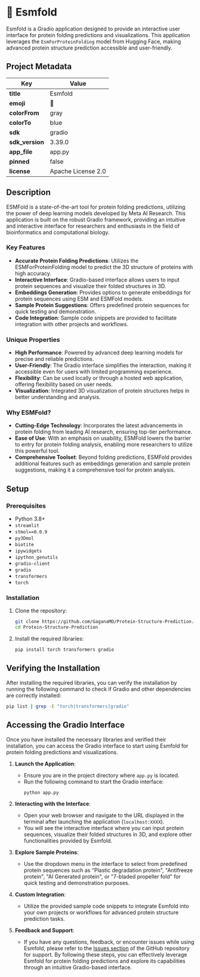 # 🧬 Esmfold

Esmfold is a Gradio application designed to provide an interactive user interface for protein folding predictions and visualizations. This application leverages the `EsmForProteinFolding` model from Hugging Face, making advanced protein structure prediction accessible and user-friendly.

## Project Metadata

| Key            | Value                  |
|----------------|------------------------|
| **title**      | Esmfold                |
| **emoji**      | 🧬                     |
| **colorFrom**  | gray                   |
| **colorTo**    | blue                   |
| **sdk**        | gradio                 |
| **sdk_version**| 3.39.0                 |
| **app_file**   | app.py                 |
| **pinned**     | false                  |
| **license**    | Apache License 2.0     |

## Description

ESMFold is a state-of-the-art tool for protein folding predictions, utilizing the power of deep learning models developed by Meta AI Research. This application is built on the robust Gradio framework, providing an intuitive and interactive interface for researchers and enthusiasts in the field of bioinformatics and computational biology.

### Key Features

- **Accurate Protein Folding Predictions**: Utilizes the ESMForProteinFolding model to predict the 3D structure of proteins with high accuracy.
- **Interactive Interface**: Gradio-based interface allows users to input protein sequences and visualize their folded structures in 3D.
- **Embeddings Generation**: Provides options to generate embeddings for protein sequences using ESM and ESMFold models.
- **Sample Protein Suggestions**: Offers predefined protein sequences for quick testing and demonstration.
- **Code Integration**: Sample code snippets are provided to facilitate integration with other projects and workflows.

### Unique Properties

- **High Performance**: Powered by advanced deep learning models for precise and reliable predictions.
- **User-Friendly**: The Gradio interface simplifies the interaction, making it accessible even for users with limited programming experience.
- **Flexibility**: Can be used locally or through a hosted web application, offering flexibility based on user needs.
- **Visualization**: Integrated 3D visualization of protein structures helps in better understanding and analysis.

### Why ESMFold?

- **Cutting-Edge Technology**: Incorporates the latest advancements in protein folding from leading AI research, ensuring top-tier performance.
- **Ease of Use**: With an emphasis on usability, ESMFold lowers the barrier to entry for protein folding analysis, enabling more researchers to utilize this powerful tool.
- **Comprehensive Toolset**: Beyond folding predictions, ESMFold provides additional features such as embeddings generation and sample protein suggestions, making it a comprehensive tool for protein analysis.

## Setup

### Prerequisites

- Python 3.8+
- `streamlit`
- `stmol==0.0.9`
- `py3Dmol`
- `biotite`
- `ipywidgets`
- `ipython_genutils`
- `gradio-client`
- `gradio`
- `transformers`
- `torch`

### Installation

1. Clone the repository:
    ```sh
    git clone https://github.com/GaganaMD/Protein-Structure-Prediction.git
    cd Protein-Structure-Prediction
    ```

2. Install the required libraries:
    ```sh
    pip install torch transformers gradio
    ```
## Verifying the Installation

After installing the required libraries, you can verify the installation by running the following command to check if Gradio and other dependencies are correctly installed:

```sh
pip list | grep -E "torch|transformers|gradio"
```
## Accessing the Gradio Interface

Once you have installed the necessary libraries and verified their installation, you can access the Gradio interface to start using Esmfold for protein folding predictions and visualizations.

1. **Launch the Application**:
   - Ensure you are in the project directory where `app.py` is located.
   - Run the following command to start the Gradio interface:
     ```sh
     python app.py
     ```

2. **Interacting with the Interface**:
   - Open your web browser and navigate to the URL displayed in the terminal after launching the application (`localhost:XXXX`).
   - You will see the interactive interface where you can input protein sequences, visualize their folded structures in 3D, and explore other functionalities provided by Esmfold.

3. **Explore Sample Proteins**:
   - Use the dropdown menu in the interface to select from predefined protein sequences such as "Plastic degradation protein", "Antifreeze protein", "AI Generated protein", or "7-bladed propeller fold" for quick testing and demonstration purposes.

4. **Custom Integration**:
   - Utilize the provided sample code snippets to integrate Esmfold into your own projects or workflows for advanced protein structure prediction tasks.

5. **Feedback and Support**:
   - If you have any questions, feedback, or encounter issues while using Esmfold, please refer to the [Issues section](https://github.com/GaganaMD/Protein-Structure-Prediction/issues) of the GitHub repository for support.
By following these steps, you can effectively leverage Esmfold for protein folding predictions and explore its capabilities through an intuitive Gradio-based interface.
